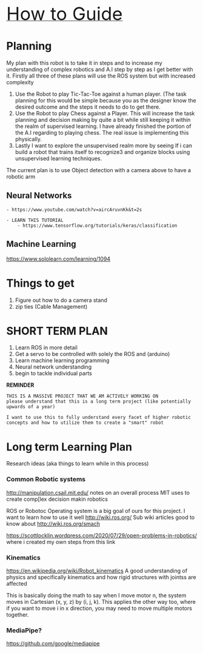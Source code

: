  [ <font size="30"> How to Guide</font>](Tutorials/Start.md)

# Planning
My plan with this robot is to take it in steps and to increase my understanding of complex robotics and A.I step by step as I get better with it.
Firstly all three of these plans will use the ROS system but with increased complexity

1. Use the Robot to play Tic-Tac-Toe against a human player. (The task planning for this would be simple because you as the designer know the desired outcome and the steps it needs to do to get there.
2. Use the Robot to play Chess against a Player. This will increase the task planning and decision making by quite a bit while still keeping it within the realm of supervised learning. I have already finished the portion of the A.I regarding to playing chess. The real issue is implementing this physically.
3. Lastly I want to explore the unsupervised realm more by seeing If i can build a robot that trains itself to recognize3 and organize blocks using unsupervised learning techniques.

The current plan is to use Object detection with a camera above to have a robotic arm


## Neural Networks

    - https://www.youtube.com/watch?v=aircAruvnKk&t=2s 

    - LEARN THIS TUTORIAL
        - https://www.tensorflow.org/tutorials/keras/classification
        
## Machine Learning
https://www.sololearn.com/learning/1094


# Things to get
1. Figure out how to do a camera stand
2. zip ties (Cable Management)


# SHORT TERM PLAN
1. Learn ROS in more detail
2. Get a servo to be controlled with solely the ROS and (arduino)
3. Learn machine learning programming
4. Neural network understanding
5. begin to tackle individual parts

**REMINDER**

    THIS IS A MASSIVE PROJECT THAT WE AM ACTIVELY WORKING ON
    please understand that this is a long term project (like potentially upwards of a year)

    I want to use this to fully understand every facet of higher robotic 
    concepts and how to utilize them to create a "smart" robot
# Long term Learning Plan  
Research ideas (aka things to learn while in this process)
### Common Robotic systems
http://manipulation.csail.mit.edu/
notes on an overall process MIT uses to create comp[lex decision makin robotics

ROS or Robotoc Operating system is a big goal of ours for this project. I want to learn how to use it well
http://wiki.ros.org/
        Sub wiki articles good to know about
        http://wiki.ros.org/smach

https://scottlocklin.wordpress.com/2020/07/29/open-problems-in-robotics/
where i created my own steps from this link


### Kinematics
https://en.wikipedia.org/wiki/Robot_kinematics
A good understanding of physics and specifically kinematics and how rigid structures with jointss are affected


This is basically doing the math to say when I move motor n, the system moves in Cartesian (x, y, z) by (i, j, k). 
This applies the other way too, where if you want to move i in x direction, you may need to move multiple motors together.


### MediaPipe?
https://github.com/google/mediapipe

